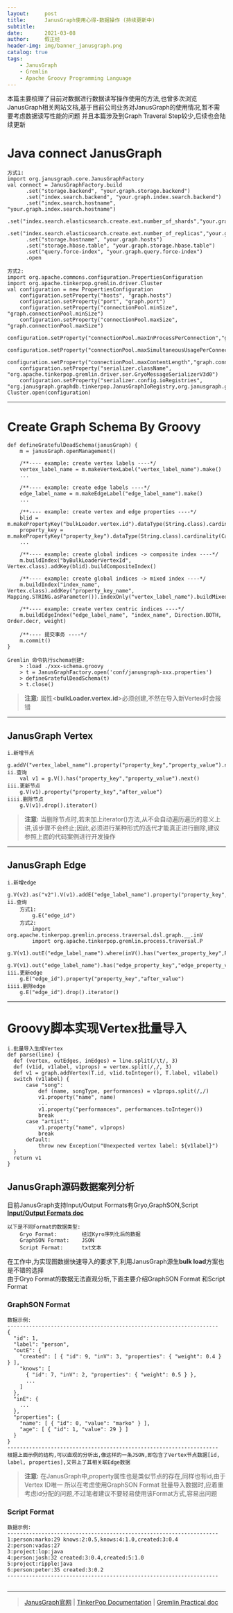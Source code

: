 ```yaml
---
layout:     post
title:      JanusGraph使用心得-数据操作 (持续更新中)
subtitle:   
date:       2021-03-08
author:     假正经
header-img: img/banner_janusgraph.png
catalog: true
tags:
    - JanusGraph
    - Gremlin
    - Apache Groovy Programming Language
---
```


本篇主要梳理了目前对数据进行数据读写操作使用的方法,也曾多次浏览JanusGraph相关网站文档,基于目前公司业务对JanusGraph的使用情况,暂不需要考虑数据读写性能的问题
并且本篇涉及到Graph Traveral Step较少,后续也会陆续更新


# Java connect JanusGraph
```shell
方式1:
import org.janusgraph.core.JanusGraphFactory
val connect = JanusGraphFactory.build
      .set("storage.backend", "your.graph.storage.backend")
      .set("index.search.backend", "your.graph.index.search.backend")
      .set("index.search.hostname", "your.graph.index.search.hostname")
      .set("index.search.elasticsearch.create.ext.number_of_shards","your.graph.index.search.elasticsearch.create.ext.number_of_shards")
      .set("index.search.elasticsearch.create.ext.number_of_replicas","your.graph.index.search.elasticsearch.create.ext.number_of_replicas")
      .set("storage.hostname", "your.graph.hosts")
      .set("storage.hbase.table", "your.graph.storage.hbase.table")
      .set("query.force-index", "your.graph.query.force-index")
      .open

方式2:
import org.apache.commons.configuration.PropertiesConfiguration
import org.apache.tinkerpop.gremlin.driver.Cluster
val configuration = new PropertiesConfiguration
    configuration.setProperty("hosts", "graph.hosts")
    configuration.setProperty("port", "graph.port")
    configuration.setProperty("connectionPool.minSize", "graph.connectionPool.minSize")
    configuration.setProperty("connectionPool.maxSize", "graph.connectionPool.maxSize")
    configuration.setProperty("connectionPool.maxInProcessPerConnection","graph.connectionPool.maxInProcessPerConnection")
    configuration.setProperty("connectionPool.maxSimultaneousUsagePerConnection","graph.connectionPool.maxSimultaneousUsagePerConnection")
    configuration.setProperty("connectionPool.maxContentLength","graph.connectionPool.maxContentLength")
    configuration.setProperty("serializer.className", "org.apache.tinkerpop.gremlin.driver.ser.GryoMessageSerializerV3d0")
    configuration.setProperty("serializer.config.ioRegistries", "org.janusgraph.graphdb.tinkerpop.JanusGraphIoRegistry,org.janusgraph.graphdb.tinkerpop.JanusGraphIoRegistry")
Cluster.open(configuration)
```
---
# Create Graph Schema **By Groovy**
```
def defineGratefulDeadSchema(janusGraph) {
    m = janusGraph.openManagement()

    /**---- example: create vertex labels ----*/
    vertex_label_name = m.makeVertexLabel("vertex_label_name").make()
    ...
    
    /**---- example: create edge labels ----*/
    edge_label_name = m.makeEdgeLabel("edge_label_name").make()
    ...

    /**---- example: create vertex and edge properties ----*/
    blid = m.makePropertyKey("bulkLoader.vertex.id").dataType(String.class).cardinality(Cardinality.SINGLE).make()
    property_key = m.makePropertyKey("property_key").dataType(String.class).cardinality(Cardinality.SINGLE).make()
    ...

    /**---- example: create global indices -> composite index ----*/
    m.buildIndex("byBulkLoaderVertexId", Vertex.class).addKey(blid).buildCompositeIndex()
    
    /**---- example: create global indices -> mixed index ----*/
    m.buildIndex("index_name", Vertex.class).addKey("property_key_name", Mapping.STRING.asParameter()).indexOnly("vertex_label_name").buildMixedIndex("search")

    /**---- example: create vertex centric indices ----*/
    m.buildEdgeIndex("edge_label_name", "index_name", Direction.BOTH, Order.decr, weight)
    
    /**---- 提交事务 ----*/
    m.commit()
}

Gremlin 命令执行schema创建:
    > :load ./xxx-schema.groovy
    > t = JanusGraphFactory.open('conf/janusgraph-xxx.properties')
    > defineGratefulDeadSchema(t)
    > t.close()
```

> **注意:** 属性<**bulkLoader.vertex.id**>必须创建,不然在导入新Vertex时会报错

---
## JanusGraph Vertex

```shell
i.新增节点
    g.addV("vertex_label_name").property("property_key","property_value").next()
ii.查询
    val v1 = g.V().has("property_key","property_value").next()
iii.更新节点
    g.V(v1).property("property_key","after_value")
iiii.删除节点
    g.V(v1).drop().iterator()
```

> **注意:** 当删除节点时,若未加上iterator()方法,从不会自动遍历遍历的意义上讲,该步骤不会终止;因此,必须进行某种形式的迭代才能真正进行删除,建议参照上面的代码案例进行开发操作

---
## JanusGraph Edge

```shell
i.新增edge
    g.V(v2).as("v2").V(v1).addE("edge_label_name").property("property_key","property_value").from("v2").next()
ii.查询
    方式1:
        g.E("edge_id")
    方式2:
        import org.apache.tinkerpop.gremlin.process.traversal.dsl.graph.__.inV
        import org.apache.tinkerpop.gremlin.process.traversal.P
        g.V(v1).outE("edge_label_name").where(inV().has("vertex_property_key",P.eq("vertex_property_value")))
        g.V(v1).out("edge_label_name").has("edge_property_key","edge_property_value")
iii.更新edge
    g.E("edge_id").property("property_key","after_value")
iiii.删除edge
    g.E("edge_id").drop().iterator()
```

---
# Groovy脚本实现Vertex批量导入
```shell
i.批量导入生成Vertex
def parse(line) {
  def (vertex, outEdges, inEdges) = line.split(/\t/, 3)
  def (v1id, v1label, v1props) = vertex.split(/,/, 3)
  def v1 = graph.addVertex(T.id, v1id.toInteger(), T.label, v1label)
  switch (v1label) {
      case "song":
          def (name, songType, performances) = v1props.split(/,/)
          v1.property("name", name)
          ...
          v1.property("performances", performances.toInteger())
          break
      case "artist":
          v1.property("name", v1props)
          break
      default:
          throw new Exception("Unexpected vertex label: ${v1label}")
  }
  return v1
}
```

## JanusGraph源码数据案列分析

目前JanusGraph支持Input/Output Formats有Gryo,GraphSON,Script
**[Input/Output Formats doc](https://tinkerpop.apache.org/docs/3.4.6/reference/#_input_output_formats)**

```
以下是不同Format的数据类型:
    Gryo Format:        经过Kyro序列化后的数据
    GraphSON Format:    JSON
    Script Format:      txt文本
```
在工作中,为实现图数据快速导入的要求下,利用JanusGraph源生**bulk load**方案也是不错的选择    
由于Gryo Format的数据无法直观分析,下面主要介绍GraphSON Format 和Script Format

### GraphSON Format
```
数据示例:
--------------------------------------------------------------------
{
  "id": 1,
  "label": "person",
  "outE": {
    "created": [ { "id": 9, "inV": 3, "properties": { "weight": 0.4 } } ],
    "knows": [
      { "id": 7, "inV": 2, "properties": { "weight": 0.5 } },
      ...
    ]
  },
  "inE": {
    ...
  },
  "properties": {
    "name": [ { "id": 0, "value": "marko" } ],
    "age": [ { "id": 1, "value": 29 } ]
  }
}
--------------------------------------------------------------------
根据上面示例的结构,可以直观的分析出,像这样的一条JSON,即包含了Vertex节点数据[id, label, properties],又带上了其相关联Edge数据
```
> **注意:** 在JanusGraph中,property属性也是类似节点的存在,同样也有id,由于Vertex ID唯一
所以在考虑使用GraphSON Format 批量导入数据时,应着重考虑id分配的问题,不过笔者建议不要轻易使用该Format方式,容易出问题

### Script Format
```
数据示例:
--------------------------------------------------------------------
1:person:marko:29 knows:2:0.5,knows:4:1.0,created:3:0.4
2:person:vadas:27
3:project:lop:java
4:person:josh:32 created:3:0.4,created:5:1.0
5:project:ripple:java
6:person:peter:35 created:3:0.2  
--------------------------------------------------------------------
  
```

---
> [JanusGraph官网](https://docs.janusgraph.org/) | [TinkerPop Documentation](https://tinkerpop.apache.org/docs/3.4.6/reference/#order-step) | [Gremlin Practical doc](https://kelvinlawrence.net/book/Gremlin-Graph-Guide.html#exedge)